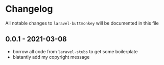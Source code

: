 # Changelog

All notable changes to `laravel-buttmonkey` will be documented in this file

## 0.0.1 - 2021-03-08

- borrow all code from `laravel-stubs` to get some boilerplate
- blatantly add my copyright message